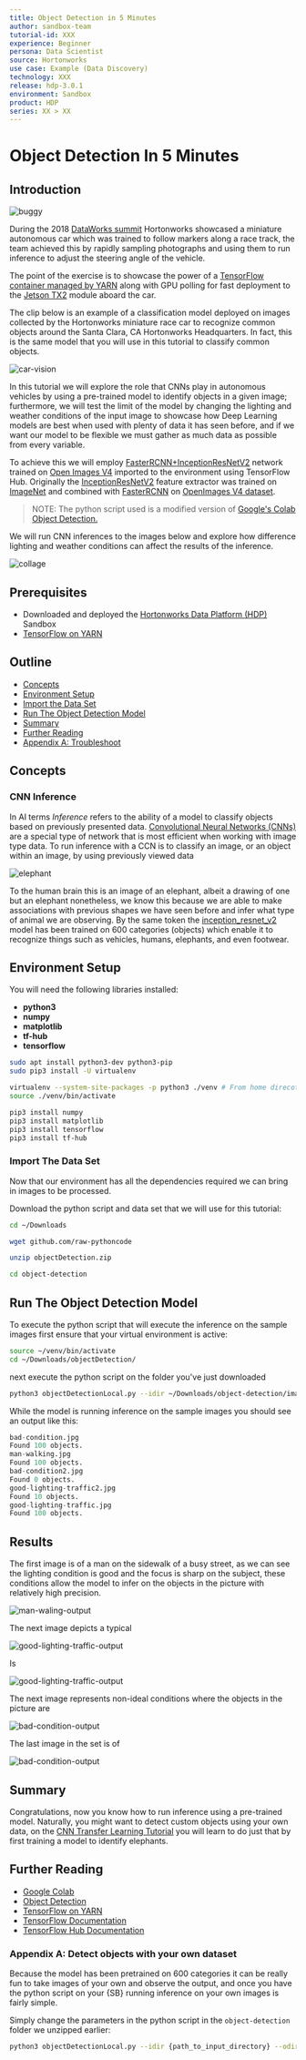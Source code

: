 ```yaml
---
title: Object Detection in 5 Minutes
author: sandbox-team
tutorial-id: XXX
experience: Beginner
persona: Data Scientist
source: Hortonworks
use case: Example (Data Discovery)
technology: XXX
release: hdp-3.0.1
environment: Sandbox
product: HDP
series: XX > XX
---
```


# Object Detection In 5 Minutes

## Introduction

![buggy](assets/buggy.jpg)

During the 2018 [DataWorks summit](https://dataworkssummit.com/) Hortonworks showcased a miniature autonomous car which was trained to follow markers along a race track, the team achieved this by rapidly sampling photographs and using them to run inference to adjust the steering angle of the vehicle.

The point of the exercise is to showcase the power of a [TensorFlow container managed by YARN](https://www.youtube.com/watch?v=naLTAsy0tx8) along with GPU polling for fast deployment to the [Jetson TX2](https://developer.nvidia.com/embedded/buy/jetson-tx2) module aboard the car.

The clip below is an example of a classification model deployed on images collected by the Hortonworks miniature race car to recognize common objects around the Santa Clara, CA Hortonworks Headquarters. In fact, this is the same model that you will use in this tutorial to classify common objects.

![car-vision](assets/car-vision.gif)

In this tutorial we will explore the role that CNNs play in autonomous vehicles by using a pre-trained model to identify objects in a given image; furthermore, we will test the limit of the model by changing the lighting and weather conditions of the input image to showcase how Deep Learning models are best when used with plenty of data it has seen before, and if we want our model to be flexible we must gather as much data as possible from every variable.

To achieve this we will employ [FasterRCNN+InceptionResNetV2](https://tfhub.dev/google/faster_rcnn/openimages_v4/inception_resnet_v2/1) network trained on [Open Images V4](https://storage.googleapis.com/openimages/web/index.html) imported to the environment using TensorFlow Hub. Originally the [InceptionResNetV2](https://www.tensorflow.org/versions/r1.6/api_docs/python/tf/keras/applications/InceptionResNetV2) feature extractor was trained on [ImageNet](http://www.image-net.org/) and combined with [FasterRCNN](https://arxiv.org/abs/1506.01497) on [OpenImages V4 dataset](https://storage.googleapis.com/openimages/web/index.html).

> NOTE: The python script used is a modified version of [Google's Colab Object Detection.](https://colab.research.google.com/github/tensorflow/hub/blob/master/examples/colab/object_detection.ipynb)

We will run CNN inferences to the images below and explore how difference lighting and weather conditions can affect the results of the inference.

![collage](assets/collage.jpg)

## Prerequisites

- Downloaded and deployed the [Hortonworks Data Platform (HDP)](https://hortonworks.com/downloads/#sandbox) Sandbox
- [TensorFlow on YARN](http://example.com/link/to/required/tutorial)

## Outline

- [Concepts](#concepts)
- [Environment Setup](#environment-setup)
- [Import the Data Set](#import-the-data-set)
- [Run The Object Detection Model](#run-the-object-detection-model)
- [Summary](#summary)
- [Further Reading](#further-reading)
- [Appendix A: Troubleshoot](#appendix-a-troubleshoot)

## Concepts

### CNN Inference

In AI terms _Inference_ refers to the ability of a model to classify objects based on previously presented data. [Convolutional Neural Networks (CNNs)](https://en.wikipedia.org/wiki/Convolutional_neural_network) are a special type of network that is most efficient when working with image type data. To run inference with a CCN is to classify an image, or an object within an image, by using previously viewed data

![elephant](assets/elephant.jpg)

To the human brain this is an image of an elephant, albeit a drawing of one but an elephant nonetheless, we know this because we are able to make associations with previous shapes we have seen before and infer what type of animal we are observing. By the same token the [inception_resnet_v2](https://tfhub.dev/google/faster_rcnn/openimages_v4/inception_resnet_v2/1) model has been trained on 600 categories (objects) which enable it to recognize things such as vehicles, humans, elephants, and even footwear.

## Environment Setup

You will need the following libraries installed:

- **python3**
- **numpy**
- **matplotlib**
- **tf-hub**
- **tensorflow**

~~~bash
sudo apt install python3-dev python3-pip
sudo pip3 install -U virtualenv 
~~~

~~~bash
virtualenv --system-site-packages -p python3 ./venv # From home direcotry
source ./venv/bin/activate

pip3 install numpy
pip3 install matplotlib
pip3 install tensorflow
pip3 install tf-hub
~~~

### Import The Data Set

Now that our environment has all the dependencies required we can bring in images to be processed.

Download the python script and data set that we will use for this tutorial:

~~~bash
cd ~/Downloads

wget github.com/raw-pythoncode

unzip objectDetection.zip

cd object-detection
~~~

## Run The Object Detection Model

To execute the python script that will execute the inference on the sample images first ensure that your virtual environment is active:

~~~bash
source ~/venv/bin/activate
cd ~/Downloads/objectDetection/
~~~

next execute the python script on the folder you've just downloaded

~~~bash
python3 objectDetectionLocal.py --idir ~/Downloads/object-detection/images/ --odir ~/Downloads/object-detection/output/ --type jpg
~~~

While the model is running inference on the sample images you should see an output like this:

~~~python
bad-condition.jpg
Found 100 objects.
man-walking.jpg
Found 100 objects.
bad-condition2.jpg
Found 0 objects.
good-lighting-traffic2.jpg
Found 10 objects.
good-lighting-traffic.jpg
Found 100 objects.
~~~

## Results

The first image is of a man on the sidewalk of a busy street, as we can see the lighting condition is good and the focus is sharp on the subject, these conditions allow the model to infer on the objects in the picture with relatively high precision.

![man-waling-output](assets/man-waling-output.jpg)

The next image depicts a typical 

![good-lighting-traffic-output](assets/good-lighting-traffic-output.jpg)

Is

![good-lighting-traffic-output](assets/good-lighting-traffic2-output.jpg)

The next image represents non-ideal conditions where the objects in the picture are 

![bad-condition-output](assets/bad-condition-output.jpg)

The last image in the set is of 

![bad-condition-output](assets/bad-condition2-output.jpg)

## Summary

Congratulations, now you know how to run inference using a pre-trained model. Naturally, you might want to detect custom objects using your own data, on the [CNN Transfer Learning Tutorial](James-tutorial) you will learn to do just that by first training a model to identify elephants.

## Further Reading

- [Google Colab](https://colab.research.google.com/notebooks/welcome.ipynb)
- [Object Detection](https://hortonworks.com)
- [TensorFlow on YARN](https://hortonworks.com/blog/distributed-tensorflow-assembly-hadoop-yarn/)
- [TensorFlow Documentation](https://www.tensorflow.org/api_docs/)
- [TensorFlow Hub Documentation](https://www.tensorflow.org/hub/api_docs/python/hub)

### Appendix A: Detect objects with your own dataset

Because the model has been pretrained on 600 categories it can be really fun to take images of your own and observe the output, and once you have the python script on your {SB} running inference on your own images is fairly simple.

Simply change the parameters in the python script in the `object-detection` folder we unzipped earlier:

~~~bash
python3 objectDetectionLocal.py --idir {path_to_input_directory} --odir {path_to_output_directory} --type {image_type (e.g. jpg, png, jpeg)}
~~~